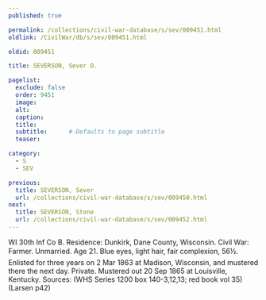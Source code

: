 ```yaml
---
published: true

permalink: /collections/civil-war-database/s/sev/009451.html
oldlink: /CivilWar/db/s/sev/009451.html

oldid: 009451

title: SEVERSON, Sever O.

pagelist:
  exclude: false
  order: 9451
  image: 
  alt:
  caption:
  title:
  subtitle:      # Defaults to page subtitle
  teaser:

category: 
  - S 
  - SEV

previous:
  title: SEVERSON, Sever
  url: /collections/civil-war-database/s/sev/009450.html  
next:
  title: SEVERSON, Stone
  url: /collections/civil-war-database/s/sev/009452.html   
---
```

WI 30th Inf Co B. Residence: Dunkirk, Dane County, Wisconsin. Civil War: Farmer. Unmarried. Age 21. Blue eyes, light hair, fair complexion, 5&#146;6&frac12;&#148;. Enlisted for three years on 2 Mar 1863 at Madison, Wisconsin, and mustered there the next day. Private. Mustered out 20 Sep 1865 at Louisville, Kentucky. Sources: (WHS Series 1200 box 140-3,12,13; red book vol 35) (Larsen p42)